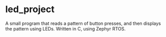# led_project

A small program that reads a pattern of button presses, and then displays the pattern using LEDs.
Written in C, using Zephyr RTOS.

